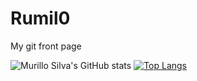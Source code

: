 # Rumil0
 My git front page

![Murillo Silva's GitHub stats](https://github-readme-stats.vercel.app/api?username=Rumil0&show_icons=true&theme=dracula&include_all_commits=true&count_private=true")
[![Top Langs](https://github-readme-stats.vercel.app/api/top-langs/?username=Rumil0&layout=compact&theme=dracula)](https://github.com/anuraghazra/github-readme-stats)
